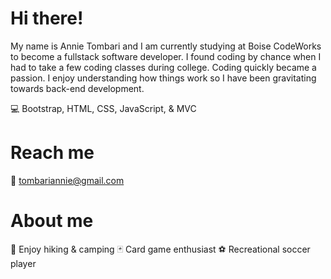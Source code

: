# Hi there!

My name is Annie Tombari and I am currently studying at Boise CodeWorks to become a fullstack software developer. I found coding by chance when I had to take a few coding classes during college. Coding quickly became a passion. I enjoy understanding how things work so I have been gravitating towards back-end development. 

💻 Bootstrap, HTML, CSS, JavaScript, & MVC

# Reach me

📧 tombariannie@gmail.com

# About me

🌲 Enjoy hiking & camping
🃏 Card game enthusiast
⚽ Recreational soccer player






